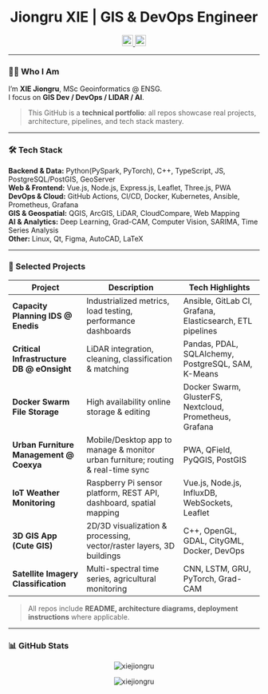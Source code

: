 <div align='center'>
  <h1>Jiongru XIE | GIS & DevOps Engineer</h1>
</div>

<div align="center">
  <a href="mailto:jiongru.xie@ensg.eu" target="_blank" rel="nofollow">
    <img alt="Email" width="22px" src="https://img.icons8.com/?size=100&id=OumT4lIcOllS&format=png&color=000000" />
  </a>
  <a href="https://www.linkedin.com/in/xiejiongru/" target="_blank" rel="nofollow">
    <img alt="LinkedIn" width="22px" src="https://img.icons8.com/color/48/000000/linkedin-2--v2.png" />
  </a>
</div>

---

### 👨‍💻 Who I Am
I’m **XIE Jiongru**, MSc Geoinformatics @ ENSG.  
I focus on **GIS Dev / DevOps / LIDAR / AI**.  

> This GitHub is a **technical portfolio**: all repos showcase real projects, architecture, pipelines, and tech stack mastery.  

---

### 🛠️ Tech Stack

**Backend & Data:** Python(PySpark, PyTorch), C++, TypeScript, JS, PostgreSQL/PostGIS, GeoServer  
**Web & Frontend:** Vue.js, Node.js, Express.js, Leaflet, Three.js, PWA  
**DevOps & Cloud:** GitHub Actions, CI/CD, Docker, Kubernetes, Ansible, Prometheus, Grafana  
**GIS & Geospatial:** QGIS, ArcGIS, LiDAR, CloudCompare, Web Mapping  
**AI & Analytics:** Deep Learning, Grad-CAM, Computer Vision, SARIMA, Time Series Analysis  
**Other:** Linux, Qt, Figma, AutoCAD, LaTeX  

---

### 🚀 Selected Projects

| Project | Description | Tech Highlights |
|---------|-------------|----------------|
| **Capacity Planning IDS @ Enedis** | Industrialized metrics, load testing, performance dashboards | Ansible, GitLab CI, Grafana, Elasticsearch, ETL pipelines |
| **Critical Infrastructure DB @ eOnsight** | LiDAR integration, cleaning, classification & matching | Pandas, PDAL, SQLAlchemy, PostgreSQL, SAM, K-Means |
| **Docker Swarm File Storage** | High availability online storage & editing | Docker Swarm, GlusterFS, Nextcloud, Prometheus, Grafana |
| **Urban Furniture Management @ Coexya** | Mobile/Desktop app to manage & monitor urban furniture; routing & real-time sync | PWA, QField, PyQGIS, PostGIS |
| **IoT Weather Monitoring** | Raspberry Pi sensor platform, REST API, dashboard, spatial mapping | Vue.js, Node.js, InfluxDB, WebSockets, Leaflet |
| **3D GIS App (Cute GIS)** | 2D/3D visualization & processing, vector/raster layers, 3D buildings | C++, OpenGL, GDAL, CityGML, Docker, DevOps |
| **Satellite Imagery Classification** | Multi-spectral time series, agricultural monitoring | CNN, LSTM, GRU, PyTorch, Grad-CAM |


> All repos include **README, architecture diagrams, deployment instructions** where applicable.  

---

### 📊 GitHub Stats
<p align="center">
  <img align="center" src="https://github-readme-stats.vercel.app/api?username=xiejiongru&show_icons=true&locale=en" alt="xiejiongru" />
</p>
<p align="center">
  <img align="center" src="https://github-readme-streak-stats.herokuapp.com/?user=xiejiongru&" alt="xiejiongru" />
</p>
